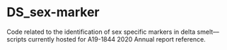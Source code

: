 # DS_sex-marker
Code related to the identification of sex specific markers in delta smelt––scripts currently hosted for A19-1844 2020 Annual report reference.
